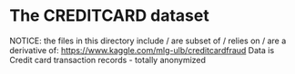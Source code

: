 # The CREDITCARD dataset

NOTICE: the files in this directory include / are subset of / relies on / are a derivative of:
https://www.kaggle.com/mlg-ulb/creditcardfraud
Data is Credit card transaction records - totally anonymized
